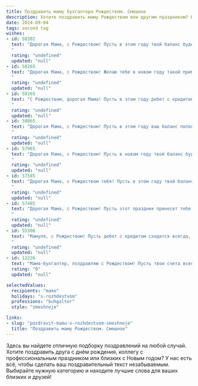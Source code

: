 ```yaml
---
title: Поздравить маму бухгалтера Рождеством. Смешное
description: Хотите поздравить маму Рождеством или другим праздником? Наш ИИ создаст незабываемое поздравление, а вы обязательно выделитесь среди других.  
date: 2024-09-04
tags: second tag
wishes:
- id: 58382
  text: "Дорогая Мама, с Рождеством! Пусть в этом году твой баланс будет полон счастья и радости, а прибыль от любви - неисчерпаемой!  🎄🎉
  "
  rating: "undefined"
  updated: "null"
- id: 58265
  text: "Дорогая Мама, с Рождеством! Желаю тебе в новом году такой прибыли, чтобы даже Excel завидовал твоим балансам! Пусть все счета сходятся, а дебиторы платят вовремя. С Рождественскими обнимашками и бухгалтерской точностью! 🎄💰
  "
  rating: "undefined"
  updated: "null"
- id: 58165
  text: "С Рождеством, дорогая Мама! Пусть в этом году дебет с кредитом сойдутся не только в твоей бухгалтерской книге, но и в твоей личной жизни! 😉🎄
  "
  rating: "undefined"
  updated: "null"
- id: 58065
  text: "Дорогая Мама, с Рождеством! Пусть в этом году ваш баланс пополнится не только прибылью, но и счастьем, любовью и новогодним настроением! 🎉🎄
  "
  rating: "undefined"
  updated: "null"
- id: 57965
  text: "Дорогая Мама, с Рождеством! Пусть в новом году твой баланс будет всегда в плюсе, дебетовые счета ломятся от подарков, а кредиты остаются только в сладких снах! 😉🎄
  "
  rating: "undefined"
  updated: "null"
- id: 57585
  text: "Дорогая Мама, с Рождеством тебя! Пусть в этом году твой баланс пополнится не только прибылями, но и радостью, счастьем и  — о, да! —  вкусными подарками! 🎉🥂
  "
  rating: "undefined"
  updated: "null"
- id: 57485
  text: "Дорогая Мама, с Рождеством! Пусть этот праздник принесет тебе столько же радости, сколько ты приносишь нам, дебетуя наши счета своим бесконечным теплом!  😁
  "
  rating: "undefined"
  updated: "null"
- id: 55306
  text: "Мамуля, с Рождеством! Пусть дебет с кредитом сходится всегда, а праздничный стол ломится от вкусных блюд! 🎄🎉🍾
  "
  rating: "undefined"
  updated: "null"
- id: 12226
  text: "Мама-бухгалтер, поздравляю с Рождеством! Пусть твои счета всегда будут в плюсе, а налоги - в порядке. Ведь ты умеешь считать не только деньги, но и праздники! С наступающим!"
  rating: "0"
  updated: "null"

selectedValues:
  recipients: "mamu"
  holidays: "s-rozhdestvom"
  professions: "buhgalter"
  style: "smeshnoje"

links:
- slug: "pozdravit-mamu-s-rozhdestvom-smeshnoje"
  title: "Поздравить маму Рождеством. Смешное"
---
```


Здесь вы найдете отличную подборку поздравлений на любой случай. 
Хотите поздравить друга с днём рождения, коллегу с профессиональным праздником или близких с Новым годом? У нас есть всё, чтобы сделать ваш поздравительный текст незабываемым. Выбирайте нужную категорию и находите лучшие слова для ваших близких и друзей!

